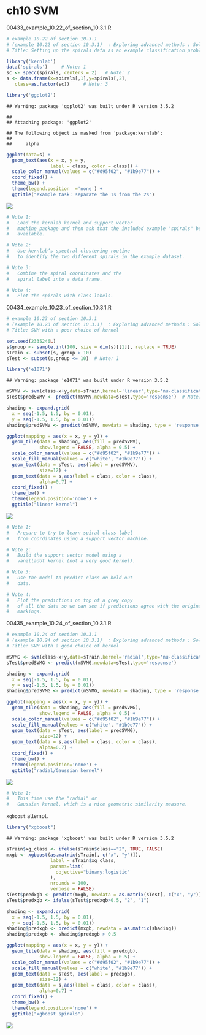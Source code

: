 ch10 SVM
================

00433\_example\_10.22\_of\_section\_10.3.1.R

``` r
# example 10.22 of section 10.3.1 
# (example 10.22 of section 10.3.1)  : Exploring advanced methods : Solving "Inseparable" Problems Using Support Vector Machines : Using SVM to solve a problem 
# Title: Setting up the spirals data as an example classification problem 

library('kernlab')
data('spirals')     # Note: 1 
sc <- specc(spirals, centers = 2)   # Note: 2 
s <- data.frame(x=spirals[,1],y=spirals[,2],
   class=as.factor(sc))     # Note: 3 

library('ggplot2')
```

    ## Warning: package 'ggplot2' was built under R version 3.5.2

    ## 
    ## Attaching package: 'ggplot2'

    ## The following object is masked from 'package:kernlab':
    ## 
    ##     alpha

``` r
ggplot(data=s) +
  geom_text(aes(x = x, y = y,
                label = class, color = class)) +
  scale_color_manual(values = c("#d95f02", "#1b9e77")) +
  coord_fixed() + 
  theme_bw() + 
  theme(legend.position  ='none') +
  ggtitle("example task: separate the 1s from the 2s")
```

![](c10_SVM_files/figure-markdown_github/00433_example_10.22_of_section_10.3.1.R-1.png)

``` r
# Note 1: 
#   Load the kernlab kernel and support vector 
#   machine package and then ask that the included example "spirals" be made 
#   available. 

# Note 2: 
#   Use kernlab’s spectral clustering routine 
#   to identify the two different spirals in the example dataset. 

# Note 3: 
#   Combine the spiral coordinates and the 
#   spiral label into a data frame. 

# Note 4: 
#   Plot the spirals with class labels. 
```

00434\_example\_10.23\_of\_section\_10.3.1.R

``` r
# example 10.23 of section 10.3.1 
# (example 10.23 of section 10.3.1)  : Exploring advanced methods : Solving "Inseparable" Problems Using Support Vector Machines : Using SVM to solve a problem 
# Title: SVM with a poor choice of kernel 

set.seed(2335246L)
s$group <- sample.int(100, size = dim(s)[[1]], replace = TRUE)
sTrain <- subset(s, group > 10)
sTest <- subset(s,group <= 10)  # Note: 1 

library('e1071')
```

    ## Warning: package 'e1071' was built under R version 3.5.2

``` r
mSVMV <- svm(class~x+y,data=sTrain,kernel='linear',type='nu-classification')    # Note: 2 
sTest$predSVMV <- predict(mSVMV,newdata=sTest,type='response')  # Note: 3 

shading <- expand.grid(
  x = seq(-1.5, 1.5, by = 0.01),
  y = seq(-1.5, 1.5, by = 0.01))
shading$predSVMV <- predict(mSVMV, newdata = shading, type = 'response')

ggplot(mapping = aes(x = x, y = y)) +
  geom_tile(data = shading, aes(fill = predSVMV),
            show.legend = FALSE, alpha = 0.5) +
  scale_color_manual(values = c("#d95f02", "#1b9e77")) +
  scale_fill_manual(values = c("white", "#1b9e77")) +
  geom_text(data = sTest, aes(label = predSVMV), 
            size=12) +
  geom_text(data = s,aes(label = class, color = class),
            alpha=0.7) +
  coord_fixed() + 
  theme_bw() + 
  theme(legend.position='none') +
  ggtitle("linear kernel")
```

![](c10_SVM_files/figure-markdown_github/00434_example_10.23_of_section_10.3.1.R-1.png)

``` r
# Note 1: 
#   Prepare to try to learn spiral class label 
#   from coordinates using a support vector machine. 

# Note 2: 
#   Build the support vector model using a 
#   vanilladot kernel (not a very good kernel). 

# Note 3: 
#   Use the model to predict class on held-out 
#   data. 

# Note 4: 
#   Plot the predictions on top of a grey copy 
#   of all the data so we can see if predictions agree with the original 
#   markings. 
```

00435\_example\_10.24\_of\_section\_10.3.1.R

``` r
# example 10.24 of section 10.3.1 
# (example 10.24 of section 10.3.1)  : Exploring advanced methods : Solving "Inseparable" Problems Using Support Vector Machines : Using SVM to solve a problem 
# Title: SVM with a good choice of kernel 

mSVMG <- svm(class~x+y,data=sTrain,kernel='radial',type='nu-classification')    # Note: 1 
sTest$predSVMG <- predict(mSVMG,newdata=sTest,type='response')

shading <- expand.grid(
  x = seq(-1.5, 1.5, by = 0.01),
  y = seq(-1.5, 1.5, by = 0.01))
shading$predSVMG <- predict(mSVMG, newdata = shading, type = 'response')

ggplot(mapping = aes(x = x, y = y)) +
  geom_tile(data = shading, aes(fill = predSVMG),
            show.legend = FALSE, alpha = 0.5) +
  scale_color_manual(values = c("#d95f02", "#1b9e77")) +
  scale_fill_manual(values = c("white", "#1b9e77")) +
  geom_text(data = sTest, aes(label = predSVMG), 
            size=12) +
  geom_text(data = s,aes(label = class, color = class),
            alpha=0.7) +
  coord_fixed() + 
  theme_bw() + 
  theme(legend.position='none') +
  ggtitle("radial/Gaussian kernel")
```

![](c10_SVM_files/figure-markdown_github/00435_example_10.24_of_section_10.3.1.R-1.png)

``` r
# Note 1: 
#   This time use the "radial" or 
#   Gaussian kernel, which is a nice geometric similarity measure. 
```

`xgboost` attempt.

``` r
library("xgboost")
```

    ## Warning: package 'xgboost' was built under R version 3.5.2

``` r
sTrain$xg_class <- ifelse(sTrain$class=="2", TRUE, FALSE)
mxgb <- xgboost(as.matrix(sTrain[, c("x", "y")]), 
                label = sTrain$xg_class,
                params=list(
                  objective="binary:logistic"
                ),
                nrounds = 100,
                verbose = FALSE)
sTest$predxgb <- predict(mxgb, newdata = as.matrix(sTest[, c("x", "y")]))
sTest$predxgb <- ifelse(sTest$predxgb>0.5, "2", "1")

shading <- expand.grid(
  x = seq(-1.5, 1.5, by = 0.01),
  y = seq(-1.5, 1.5, by = 0.01))
shading$predxgb <- predict(mxgb, newdata = as.matrix(shading))
shading$predxgb <- shading$predxgb > 0.5

ggplot(mapping = aes(x = x, y = y)) +
  geom_tile(data = shading, aes(fill = predxgb),
            show.legend = FALSE, alpha = 0.5) +
  scale_color_manual(values = c("#d95f02", "#1b9e77")) +
  scale_fill_manual(values = c("white", "#1b9e77")) +
  geom_text(data = sTest, aes(label = predxgb), 
            size=12) +
  geom_text(data = s,aes(label = class, color = class),
            alpha=0.7) +
  coord_fixed() + 
  theme_bw() + 
  theme(legend.position='none') +
  ggtitle("xgboost spirals")
```

![](c10_SVM_files/figure-markdown_github/xgboost-1.png)
